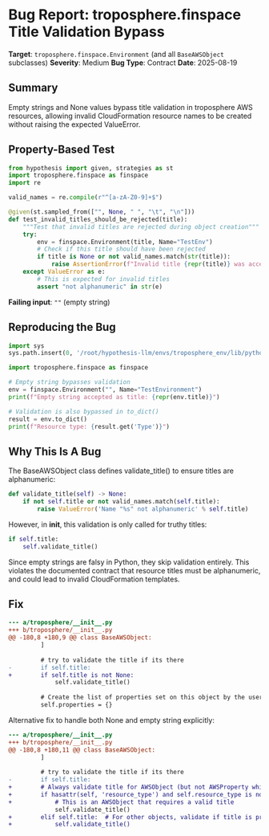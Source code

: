 # Bug Report: troposphere.finspace Title Validation Bypass

**Target**: `troposphere.finspace.Environment` (and all `BaseAWSObject` subclasses)
**Severity**: Medium
**Bug Type**: Contract
**Date**: 2025-08-19

## Summary

Empty strings and None values bypass title validation in troposphere AWS resources, allowing invalid CloudFormation resource names to be created without raising the expected ValueError.

## Property-Based Test

```python
from hypothesis import given, strategies as st
import troposphere.finspace as finspace
import re

valid_names = re.compile(r"^[a-zA-Z0-9]+$")

@given(st.sampled_from(["", None, " ", "\t", "\n"]))
def test_invalid_titles_should_be_rejected(title):
    """Test that invalid titles are rejected during object creation"""
    try:
        env = finspace.Environment(title, Name="TestEnv")
        # Check if this title should have been rejected
        if title is None or not valid_names.match(str(title)):
            raise AssertionError(f"Invalid title {repr(title)} was accepted but should have been rejected")
    except ValueError as e:
        # This is expected for invalid titles
        assert "not alphanumeric" in str(e)
```

**Failing input**: `""` (empty string)

## Reproducing the Bug

```python
import sys
sys.path.insert(0, '/root/hypothesis-llm/envs/troposphere_env/lib/python3.13/site-packages')

import troposphere.finspace as finspace

# Empty string bypasses validation
env = finspace.Environment("", Name="TestEnvironment")
print(f"Empty string accepted as title: {repr(env.title)}")

# Validation is also bypassed in to_dict()
result = env.to_dict()
print(f"Resource type: {result.get('Type')}")
```

## Why This Is A Bug

The BaseAWSObject class defines validate_title() to ensure titles are alphanumeric:

```python
def validate_title(self) -> None:
    if not self.title or not valid_names.match(self.title):
        raise ValueError('Name "%s" not alphanumeric' % self.title)
```

However, in __init__, this validation is only called for truthy titles:

```python
if self.title:
    self.validate_title()
```

Since empty strings are falsy in Python, they skip validation entirely. This violates the documented contract that resource titles must be alphanumeric, and could lead to invalid CloudFormation templates.

## Fix

```diff
--- a/troposphere/__init__.py
+++ b/troposphere/__init__.py
@@ -180,8 +180,9 @@ class BaseAWSObject:
         ]
 
         # try to validate the title if its there
-        if self.title:
+        if self.title is not None:
             self.validate_title()
 
         # Create the list of properties set on this object by the user
         self.properties = {}
```

Alternative fix to handle both None and empty string explicitly:

```diff
--- a/troposphere/__init__.py
+++ b/troposphere/__init__.py
@@ -180,8 +180,11 @@ class BaseAWSObject:
         ]
 
         # try to validate the title if its there
-        if self.title:
+        # Always validate title for AWSObject (but not AWSProperty which allows None)
+        if hasattr(self, 'resource_type') and self.resource_type is not None:
+            # This is an AWSObject that requires a valid title
             self.validate_title()
+        elif self.title:  # For other objects, validate if title is provided
+            self.validate_title()
```